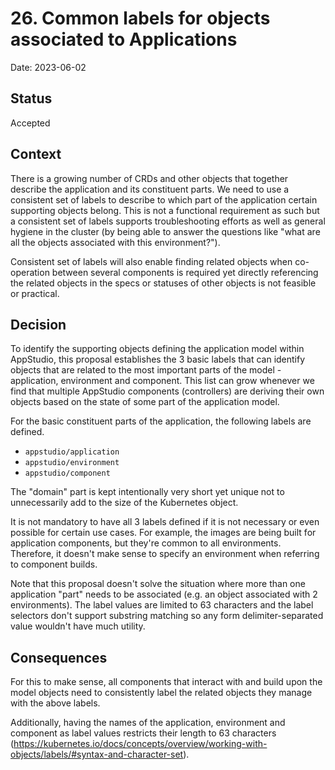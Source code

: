 # 26. Common labels for objects associated to Applications

Date: 2023-06-02

## Status

Accepted

## Context

There is a growing number of CRDs and other objects that together describe the application and its constituent parts. We need to use a consistent set of labels to describe to which
part of the application certain supporting objects belong. This is not a functional requirement as such but a consistent set of labels supports troubleshooting efforts as well
as general hygiene in the cluster (by being able to answer the questions like "what are all the objects associated with this environment?").

Consistent set of labels will also enable finding related objects when co-operation between several components is required yet directly referencing the related objects in the specs or statuses of
other objects is not feasible or practical.

## Decision

To identify the supporting objects defining the application model within AppStudio, this proposal establishes the 3 basic labels that can identify objects that are related to the most important parts of the model - application, environment and component. This list can grow whenever we find that multiple AppStudio components (controllers) are deriving their own objects based on the state of some part of the application model.

For the basic constituent parts of the application, the following labels are defined.

* `appstudio/application`
* `appstudio/environment`
* `appstudio/component`

The "domain" part is kept intentionally very short yet unique not to unnecessarily add to the size of the Kubernetes object.

It is not mandatory to have all 3 labels defined if it is not necessary or even possible for certain use cases. For example, the images are being built for application components, but they're common to all environments. Therefore, it doesn't make sense to specify an environment when referring to component builds.

Note that this proposal doesn't solve the situation where more than one application "part" needs to be associated (e.g. an object associated with 2 environments). The label values are limited to 63 characters and the label selectors don't support substring matching so any form delimiter-separated value wouldn't have much utility.

## Consequences

For this to make sense, all components that interact with and build upon the model objects need to consistently label the related objects they manage with the above labels.

Additionally, having the names of the application, environment and component as label values restricts their length to 63 characters (https://kubernetes.io/docs/concepts/overview/working-with-objects/labels/#syntax-and-character-set).
